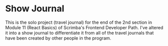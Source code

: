 # Show Journal

This is the solo project (travel journal) for the end of the 2nd section in Module 11 (React Basics) of Scrimba's Frontend Developer Path. I've altered it into a show journal to differentiate it from all of the travel journals that have been created by other people in the program.